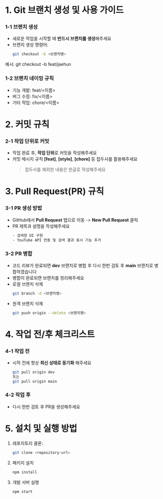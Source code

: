 # 1. Git 브랜치 생성 및 사용 가이드
### 1-1 브랜치 생성
- 새로운 작업을 시작할 때 **반드시 브랜치를 생성**해주세요
- 브랜치 생성 명령어:
  ```bash
  git checkout -b <브랜치명>
  ```
예시: git checkout -b feat/jaehun

### 1-2 브랜치 네이밍 규칙
- 기능 개발: feat/<이름>
- 버그 수정: fix/<이름>
- 기타 작업: chore/<이름>

# 2. 커밋 규칙
### 2-1 작업 단위로 커밋
- 작업 완료 후, **작업 단위**로 커밋을 작성해주세요
- 커밋 메시지 규칙 **[feat]**, **[style]**, **[chore]** 등 접두사를 활용해주세요
  >접두사를 제외한 내용은 한글로 작성해주세요

# 3. Pull Request(PR) 규칙
### 3-1 PR 생성 방법
- GitHub에서 **Pull Request** 탭으로 이동 -> **New Pull Request** 클릭
- PR 제목과 설명을 작성해주세요
  ```bash
  - 검색창 UI 구현
  - YouTube API 연동 및 검색 결과 표시 기능 추가
  ```
### 3-2 PR 병합
- 코드 리뷰가 완료되면 **dev** 브랜치로 병합 후 다시 한번 검토 후 **main** 브랜치로 병합하겠습니다
- 병합이 완료되면 브랜치를 정리해주세요
- 로컬 브랜치 삭제
  ```bash
  git branch -d <브랜치명>
  ```
- 원격 브랜치 삭제
  ```bash
  git push origin --delete <브랜치명>
  ```

# 4. 작업 전/후 체크리스트
### 4-1 작업 전
- 시작 전에 항상 **최신 상태로 동기화** 해주세요
  ```bash
  git pull origin dev
  또는
  git pull origin main
  ```
### 4-2 작업 후
- 다시 한번 검토 후 PR을 생성해주세요

# 5. 설치 및 실행 방법
1. 레포지토리 클론:
   ```bash
   git clone <repository-url>
   ```
2. 패키지 설치
   ```bash
   npm install
   ```
3. 개발 서버 실행
   ```bash
   npm start
   ```



